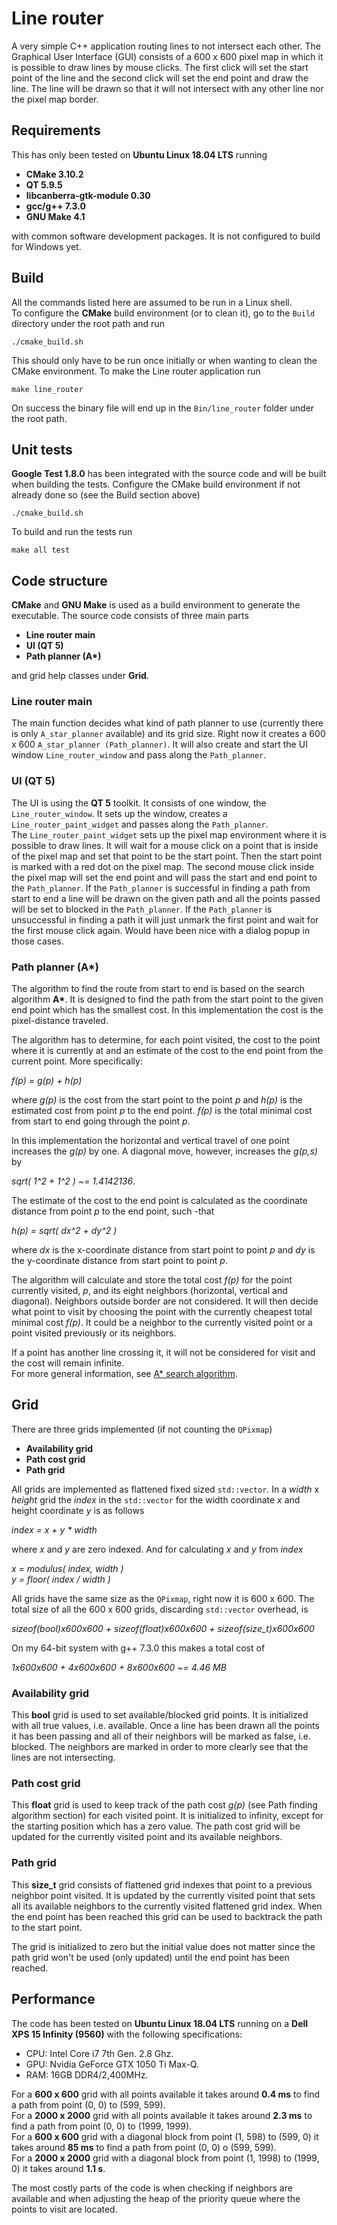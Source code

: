 # Line router
A very simple C++ application routing lines to not intersect each other. The Graphical User Interface (GUI) consists of
a 600 x 600 pixel map in which it is possible to draw lines by mouse clicks. The first click will set the start point of
the line and the second click will set the end point and draw the line. The line will be drawn so that it will not
intersect with any other line nor the pixel map border.

## Requirements
This has only been tested on __Ubuntu Linux 18.04 LTS__ running  

* __CMake 3.10.2__
* __QT 5.9.5__
* __libcanberra-gtk-module 0.30__
* __gcc/g++ 7.3.0__
* __GNU Make 4.1__

with common software development packages. It is not configured to build for Windows yet.

## Build
All the commands listed here are assumed to be run in a Linux shell.  
To configure the __CMake__ build environment (or to clean it), go to the `Build` directory under the root path and run  

```
./cmake_build.sh
```

This should only have to be run once initially or when wanting to clean the CMake environment. To make the Line router
application run  
  
```
make line_router
```

On success the binary file will end up in the `Bin/line_router` folder under the root path.

## Unit tests
__Google Test 1.8.0__ has been integrated with the source code and will be built when building the tests. Configure the
CMake build environment if not already done so (see the Build section above)  

```
./cmake_build.sh
```

To build and run the tests run  

```
make all test
```

## Code structure
__CMake__ and __GNU Make__ is used as a build environment to generate the executable. The source code consists of three
main parts

* __Line router main__
* __UI (QT 5)__
* __Path planner (A\*)__

and grid help classes under __Grid__.

### Line router main
The main function decides what kind of path planner to use (currently there is only `A_star_planner` available) and
its grid size. Right now it creates a 600 x 600 `A_star_planner (Path_planner)`. It will also create and start the
UI window `Line_router_window` and pass along the `Path_planner`.

### UI (QT 5)
The UI is using the __QT 5__ toolkit. It consists of one window, the `Line_router_window`. It sets up the window,
creates a `Line_router_paint_widget` and passes along the `Path_planner`.  
The `Line_router_paint_widget` sets up the pixel map environment where it is possible to draw lines. It will wait
for a mouse click on a point that is inside of the pixel map and set that point to be the start point. Then the start
point is marked with a red dot on the pixel map. The second mouse click inside the pixel map will set the end point and
will pass the start and end point to the `Path_planner`. If the `Path_planner` is successful in finding a path from
start to end a line will be drawn on the given path and all the points passed will be set to blocked in the
`Path_planner`. If the `Path_planner` is unsuccessful in finding a path it will just unmark the first point and wait
for the first mouse click again. Would have been nice with a dialog popup in those cases.

### Path planner (A\*)
The algorithm to find the route from start to end is based on the search algorithm __A\*__. It is designed to find the
path from the start point to the given end point which has the smallest cost. In this implementation the cost is the
pixel-distance traveled.  
  
The algorithm has to determine, for each point visited, the cost to the point where it is currently at and an estimate
of the cost to the end point from the current point. More specifically:  

_f(p) = g(p) + h(p)_  

where _g(p)_ is the cost from the start point to the point _p_ and _h(p)_ is the estimated cost from point _p_ to the
end point. _f(p)_ is the total minimal cost from start to end going through the point _p_.  

In this implementation the horizontal and vertical travel of one point increases the _g(p)_ by one. A diagonal move,
however, increases the _g(p,s)_ by  

_sqrt( 1^2 + 1^2 ) ~= 1.4142136_.  

The estimate of the cost to the end point is calculated as the coordinate distance from point _p_ to the end point, such
-that  

_h(p) = sqrt( dx^2 + dy^2 )_  

where _dx_ is the x-coordinate distance from start point to point _p_ and _dy_ is the y-coordinate distance from start
point to point _p_.  

The algorithm will calculate and store the total cost _f(p)_ for the point currently visited, _p_,  and its eight
neighbors (horizontal, vertical and diagonal). Neighbors outside border are not considered. It will then decide what
point to visit by choosing the point with the currently cheapest total minimal cost _f(p)_. It could be a neighbor to
the currently visited point or a point visited previously or its neighbors.  

If a point has another line crossing it, it will not be considered for visit and the cost will remain infinite.  
For more general information, see [A\* search algorithm](https://en.wikipedia.org/wiki/A*_search_algorithm).

## Grid
There are three grids implemented (if not counting the `QPixmap`)

 * __Availability grid__
 * __Path cost grid__
 * __Path grid__

All grids are implemented as flattened fixed sized `std::vector`. In a _width_ x _height_ grid the _index_ in the
`std::vector` for the width coordinate _x_ and height coordinate _y_ is as follows  

_index = x + y \* width_  

where _x_ and _y_ are zero indexed. And for calculating _x_ and _y_ from _index_  

_x = modulus( index, width )_  
_y = floor( index / width )_  

All grids have the same size as the `QPixmap`, right now it is 600 x 600. The total size of all the 600 x 600 grids,
discarding `std::vector` overhead, is  

_sizeof(bool)x600x600 +
sizeof(float)x600x600 +
sizeof(size_t)x600x600_  

On my 64-bit system with g++ 7.3.0 this makes a total cost of  
  
_1x600x600 +
4x600x600 +
8x600x600 ~= 4.46 MB_

### Availability grid
This __bool__ grid is used to set available/blocked grid points. It is initialized with all true values, i.e. available.
Once a line has been drawn all the points it has been passing and all of their neighbors will be marked as false, i.e.
blocked. The neighbors are marked in order to more clearly see that the lines are not intersecting.

### Path cost grid
This __float__ grid is used to keep track of the path cost _g(p)_ (see Path finding algorithm section) for each visited
point. It is initialized to infinity, except for the starting position which has a zero value. The path cost grid will
be updated for the currently visited point and its available neighbors.

### Path grid
This __size\_t__ grid consists of flattened grid indexes that point to a previous neighbor point visited. It is updated
by the currently visited point that sets all its available neighbors to the currently visited flattened grid index. When
the end point has been reached this grid can be used to backtrack the path to the start point.  

The grid is initialized to zero but the initial value does not matter since the path grid won't be used (only updated)
until the end point has been reached.

## Performance
The code has been tested on __Ubuntu Linux 18.04 LTS__ running on a __Dell XPS 15 Infinity (9560)__ with the following
specifications:  

* CPU: Intel Core i7 7th Gen. 2.8 Ghz.
* GPU: Nvidia GeForce GTX 1050 Ti Max-Q.
* RAM: 16GB DDR4/2,400MHz.  

For a __600 x 600__ grid with all points available it takes around __0.4 ms__ to find a path from point (0, 0) to
(599, 599).    
For a __2000 x 2000__ grid with all points available it takes around __2.3 ms__ to find a path from point (0, 0) to
(1999, 1999).  
For a __600 x 600__ grid with a diagonal block from point (1, 598) to (599, 0) it takes around __85 ms__ to find a path
from point (0, 0) o (599, 599).   
For a __2000 x 2000__ grid with a diagonal block from point (1, 1998) to (1999, 0) it takes around __1.1 s__.

The most costly parts of the code is when checking if neighbors are available and when adjusting the heap of the
priority queue where the points to visit are located.

